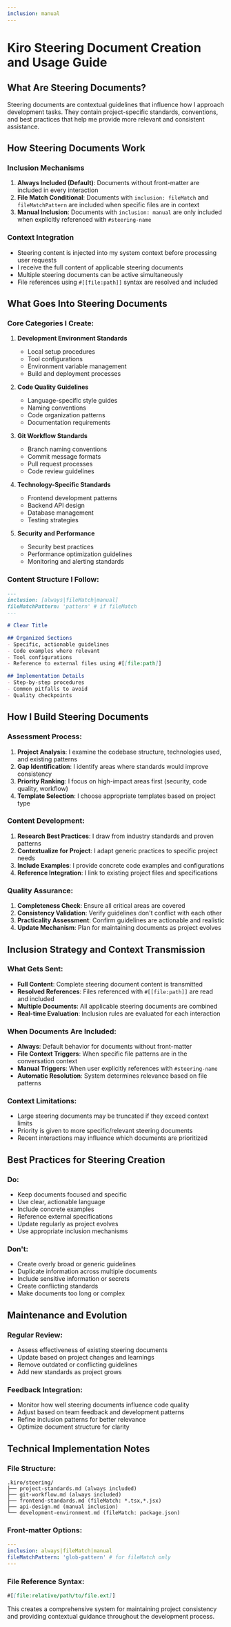 ```yaml
---
inclusion: manual
---
```


# Kiro Steering Document Creation and Usage Guide

## What Are Steering Documents?

Steering documents are contextual guidelines that influence how I approach development tasks. They contain project-specific standards, conventions, and best practices that help me provide more relevant and consistent assistance.

## How Steering Documents Work

### Inclusion Mechanisms
1. **Always Included (Default)**: Documents without front-matter are included in every interaction
2. **File Match Conditional**: Documents with `inclusion: fileMatch` and `fileMatchPattern` are included when specific files are in context
3. **Manual Inclusion**: Documents with `inclusion: manual` are only included when explicitly referenced with `#steering-name`

### Context Integration
- Steering content is injected into my system context before processing user requests
- I receive the full content of applicable steering documents
- Multiple steering documents can be active simultaneously
- File references using `#[[file:path]]` syntax are resolved and included

## What Goes Into Steering Documents

### Core Categories I Create:

1. **Development Environment Standards**
   - Local setup procedures
   - Tool configurations
   - Environment variable management
   - Build and deployment processes

2. **Code Quality Guidelines**
   - Language-specific style guides
   - Naming conventions
   - Code organization patterns
   - Documentation requirements

3. **Git Workflow Standards**
   - Branch naming conventions
   - Commit message formats
   - Pull request processes
   - Code review guidelines

4. **Technology-Specific Standards**
   - Frontend development patterns
   - Backend API design
   - Database management
   - Testing strategies

5. **Security and Performance**
   - Security best practices
   - Performance optimization guidelines
   - Monitoring and alerting standards

### Content Structure I Follow:

```markdown
---
inclusion: [always|fileMatch|manual]
fileMatchPattern: 'pattern' # if fileMatch
---

# Clear Title

## Organized Sections
- Specific, actionable guidelines
- Code examples where relevant
- Tool configurations
- Reference to external files using #[[file:path]]

## Implementation Details
- Step-by-step procedures
- Common pitfalls to avoid
- Quality checkpoints
```

## How I Build Steering Documents

### Assessment Process:
1. **Project Analysis**: I examine the codebase structure, technologies used, and existing patterns
2. **Gap Identification**: I identify areas where standards would improve consistency
3. **Priority Ranking**: I focus on high-impact areas first (security, code quality, workflow)
4. **Template Selection**: I choose appropriate templates based on project type

### Content Development:
1. **Research Best Practices**: I draw from industry standards and proven patterns
2. **Contextualize for Project**: I adapt generic practices to specific project needs
3. **Include Examples**: I provide concrete code examples and configurations
4. **Reference Integration**: I link to existing project files and specifications

### Quality Assurance:
1. **Completeness Check**: Ensure all critical areas are covered
2. **Consistency Validation**: Verify guidelines don't conflict with each other
3. **Practicality Assessment**: Confirm guidelines are actionable and realistic
4. **Update Mechanism**: Plan for maintaining documents as project evolves

## Inclusion Strategy and Context Transmission

### What Gets Sent:
- **Full Content**: Complete steering document content is transmitted
- **Resolved References**: Files referenced with `#[[file:path]]` are read and included
- **Multiple Documents**: All applicable steering documents are combined
- **Real-time Evaluation**: Inclusion rules are evaluated for each interaction

### When Documents Are Included:
- **Always**: Default behavior for documents without front-matter
- **File Context Triggers**: When specific file patterns are in the conversation context
- **Manual Triggers**: When user explicitly references with `#steering-name`
- **Automatic Resolution**: System determines relevance based on file patterns

### Context Limitations:
- Large steering documents may be truncated if they exceed context limits
- Priority is given to more specific/relevant steering documents
- Recent interactions may influence which documents are prioritized

## Best Practices for Steering Creation

### Do:
- Keep documents focused and specific
- Use clear, actionable language
- Include concrete examples
- Reference external specifications
- Update regularly as project evolves
- Use appropriate inclusion mechanisms

### Don't:
- Create overly broad or generic guidelines
- Duplicate information across multiple documents
- Include sensitive information or secrets
- Create conflicting standards
- Make documents too long or complex

## Maintenance and Evolution

### Regular Review:
- Assess effectiveness of existing steering documents
- Update based on project changes and learnings
- Remove outdated or conflicting guidelines
- Add new standards as project grows

### Feedback Integration:
- Monitor how well steering documents influence code quality
- Adjust based on team feedback and development patterns
- Refine inclusion patterns for better relevance
- Optimize document structure for clarity

## Technical Implementation Notes

### File Structure:
```
.kiro/steering/
├── project-standards.md (always included)
├── git-workflow.md (always included)
├── frontend-standards.md (fileMatch: *.tsx,*.jsx)
├── api-design.md (manual inclusion)
└── development-environment.md (fileMatch: package.json)
```

### Front-matter Options:
```yaml
---
inclusion: always|fileMatch|manual
fileMatchPattern: 'glob-pattern' # for fileMatch only
---
```

### File Reference Syntax:
```markdown
#[[file:relative/path/to/file.ext]]
```

This creates a comprehensive system for maintaining project consistency and providing contextual guidance throughout the development process.